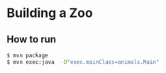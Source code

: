 # Building a Zoo


## How to run

```sh
$ mvn package
$ mvn exec:java  -D"exec.mainClass=animals.Main"
```
